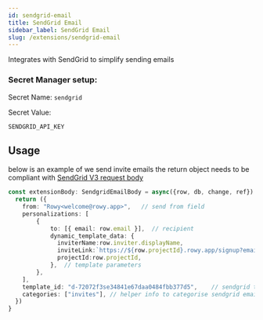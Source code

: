 ```yaml
---
id: sendgrid-email
title: SendGrid Email
sidebar_label: SendGrid Email
slug: /extensions/sendgrid-email
---
```


Integrates with SendGrid to simplify sending emails

### Secret Manager setup:

Secret Name: ```sendgrid```

Secret Value: 
```
SENDGRID_API_KEY
```

## Usage

below is an example of we send invite emails
the return object needs to be compliant with [SendGrid V3 request body](https://sendgrid.api-docs.io/v3.0/mail-send/v3-mail-send) 

```typescript
const extensionBody: SendgridEmailBody = async({row, db, change, ref}) => {
  return ({
    from: "Rowy<welcome@rowy.app>",   // send from field
    personalizations: [
        {
            to: [{ email: row.email }],  // recipient
            dynamic_template_data: {
              inviterName:row.inviter.displayName,
              inviteLink:`https://${row.projectId}.rowy.app/signup?email=${row.email}`,
              projectId:row.projectId,
            },  // template parameters
        },
    ],
    template_id: "d-72072f3se34841e67daa0484fbb377d5",    // sendgrid template ID
    categories: ["invites"], // helper info to categorise sendgrid emails
  })
}
```